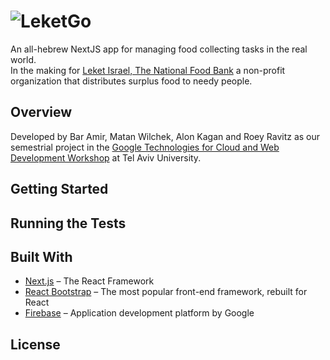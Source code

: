 # ![LeketGo](https://firebasestorage.googleapis.com/v0/b/leketgo.appspot.com/o/Asset%202%401.5x.png?alt=media&token=a4303fbe-414a-433c-a3ef-8ff573efb6b4)

An all-hebrew NextJS app for managing food collecting tasks in the real world.<br>
In the making for [Leket Israel, The National Food Bank](https://www.leket.org/en/) a non-profit organization that distributes surplus food to needy people.

## Overview

Developed by Bar Amir, Matan Wilchek, Alon Kagan and Roey Ravitz as our semestrial project in the [Google Technologies for Cloud and Web Development Workshop](https://sites.google.com/site/cloudweb18b/) at Tel Aviv University.

## Getting Started
## Running the Tests
## Built With
* [Next.js](https://github.com/zeit/next.js) – The React Framework
* [React Bootstrap](https://github.com/react-bootstrap/react-bootstrap) – The most popular front-end framework, rebuilt for React
* [Firebase](https://firebase.google.com/) – Application development platform by Google

## License
